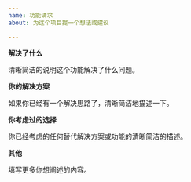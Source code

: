```yaml
---
name: 功能请求
about: 为这个项目提一个想法或建议

---
```


__解决了什么__

清晰简洁的说明这个功能解决了什么问题。

__你的解决方案__

如果你已经有一个解决思路了，清晰简洁地描述一下。

__你考虑过的选择__

你已经考虑的任何替代解决方案或功能的清晰简洁的描述。

__其他__

填写更多你想阐述的内容。